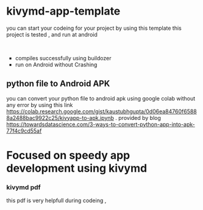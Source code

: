 # kivymd-app-template
you can start your codeing for your project by using this template 
this project is tested , and run at android
 
 <br>
 
<ul type="square">
    <li>compiles successfully using buildozer </li>
    <li>run on Android without Crashing</li>
<!--     <li>Item 3</li> -->
</ul> 
 
  
  
  
## python file to Android APK
you can convert your python file to android apk using google colab without any error 
by using this link https://colab.research.google.com/gist/kaustubhgupta/0d06ea84760f65888a2488bac9922c25/kivyapp-to-apk.ipynb . provided by blog https://towardsdatascience.com/3-ways-to-convert-python-app-into-apk-77f4c9cd55af

# Focused on speedy app development using kivymd



### kivymd pdf 
this pdf is very helpfull during codeing ,
